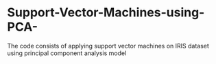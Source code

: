 # Support-Vector-Machines-using-PCA-
The code consists of applying support vector machines on IRIS dataset using principal component  analysis model
